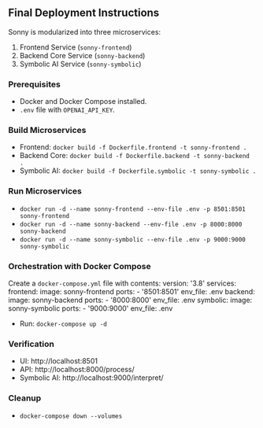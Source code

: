 ## Final Deployment Instructions

Sonny is modularized into three microservices:
1. Frontend Service (`sonny-frontend`)
2. Backend Core Service (`sonny-backend`)
3. Symbolic AI Service (`sonny-symbolic`)

### Prerequisites
- Docker and Docker Compose installed.
- `.env` file with `OPENAI_API_KEY`.

### Build Microservices
- Frontend: `docker build -f Dockerfile.frontend -t sonny-frontend .`
- Backend Core: `docker build -f Dockerfile.backend -t sonny-backend .`
- Symbolic AI: `docker build -f Dockerfile.symbolic -t sonny-symbolic .`

### Run Microservices
- `docker run -d --name sonny-frontend --env-file .env -p 8501:8501 sonny-frontend`
- `docker run -d --name sonny-backend --env-file .env -p 8000:8000 sonny-backend`
- `docker run -d --name sonny-symbolic --env-file .env -p 9000:9000 sonny-symbolic`

### Orchestration with Docker Compose
Create a `docker-compose.yml` file with contents:
  version: '3.8'
  services:
    frontend:
      image: sonny-frontend
      ports:
        - '8501:8501'
      env_file: .env
    backend:
      image: sonny-backend
      ports:
        - '8000:8000'
      env_file: .env
    symbolic:
      image: sonny-symbolic
      ports:
        - '9000:9000'
      env_file: .env
- Run: `docker-compose up -d`

### Verification
- UI: http://localhost:8501
- API: http://localhost:8000/process/
- Symbolic AI: http://localhost:9000/interpret/

### Cleanup
- `docker-compose down --volumes`